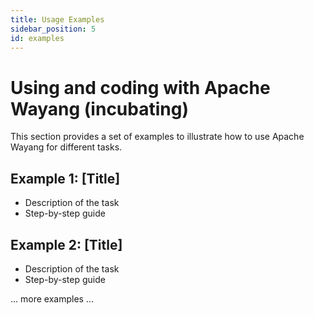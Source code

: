 ```yaml
---
title: Usage Examples
sidebar_position: 5
id: examples
---
```

<!--

  Licensed to the Apache Software Foundation (ASF) under one or more
  contributor license agreements.  See the NOTICE file distributed with
  this work for additional information regarding copyright ownership.
  The ASF licenses this file to You under the Apache License, Version 2.0
  (the "License"); you may not use this file except in compliance with
  the License.  You may obtain a copy of the License at

      http://www.apache.org/licenses/LICENSE-2.0

  Unless required by applicable law or agreed to in writing, software
  distributed under the License is distributed on an "AS IS" BASIS,
  WITHOUT WARRANTIES OR CONDITIONS OF ANY KIND, either express or implied.
  See the License for the specific language governing permissions and
  limitations under the License.

-->
# Using and coding with Apache Wayang (incubating)

This section provides a set of examples to illustrate how to use Apache Wayang for different tasks.

## Example 1: [Title]
- Description of the task
- Step-by-step guide

## Example 2: [Title]
- Description of the task
- Step-by-step guide

... more examples ...
